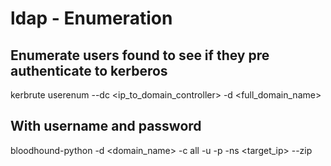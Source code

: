 # ldap - Enumeration

## Enumerate users found to see if they pre authenticate to kerberos

   kerbrute userenum --dc <ip_to_domain_controller> -d <full_domain_name>

## With username and password

   bloodhound-python -d <domain_name> -c all -u <username> -p <password> -ns <target_ip> --zip